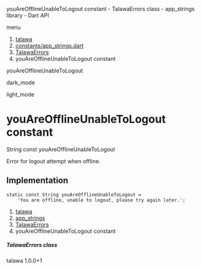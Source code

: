 




youAreOfflineUnableToLogout constant - TalawaErrors class - app\_strings library - Dart API







menu

1. [talawa](../../index.html)
2. [constants/app\_strings.dart](../../constants_app_strings/constants_app_strings-library.html)
3. [TalawaErrors](../../constants_app_strings/TalawaErrors-class.html)
4. youAreOfflineUnableToLogout constant

youAreOfflineUnableToLogout


dark\_mode

light\_mode




# youAreOfflineUnableToLogout constant


String
const youAreOfflineUnableToLogout

Error for logout attempt when offline.


## Implementation

```
static const String youAreOfflineUnableToLogout =
    'You are offline, unable to logout, please try again later.';
```

 


1. [talawa](../../index.html)
2. [app\_strings](../../constants_app_strings/constants_app_strings-library.html)
3. [TalawaErrors](../../constants_app_strings/TalawaErrors-class.html)
4. youAreOfflineUnableToLogout constant

##### TalawaErrors class





talawa
1.0.0+1






